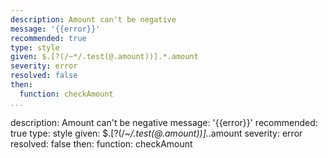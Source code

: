 ---
description: Amount can't be negative
message: '{{error}}'
recommended: true
type: style
given: $.[?(/~*/.test(@.amount))].*.amount
severity: error
resolved: false
then:
  function: checkAmount
...description: Amount can't be negative
message: '{{error}}'
recommended: true
type: style
given: $.[?(/~*/.test(@.amount))].*.amount
severity: error
resolved: false
then:
  function: checkAmount